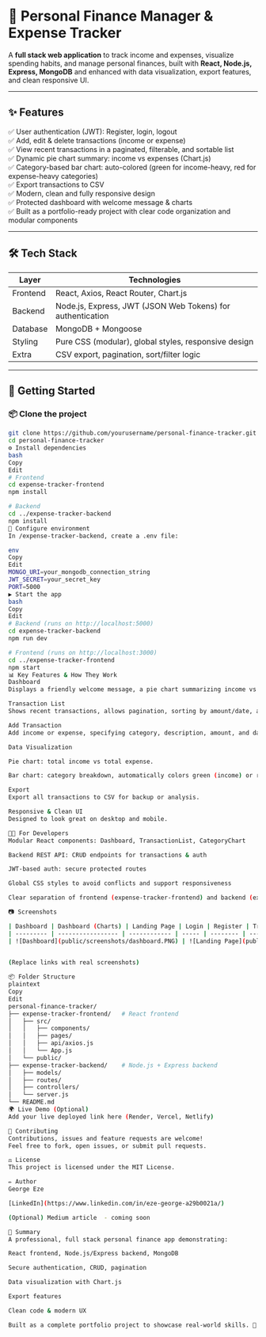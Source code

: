 # 💸 Personal Finance Manager & Expense Tracker

A **full stack web application** to track income and expenses, visualize spending habits, and manage personal finances, built with **React, Node.js, Express, MongoDB** and enhanced with data visualization, export features, and clean responsive UI.

---

## ✨ **Features**

✅ User authentication (JWT): Register, login, logout  
✅ Add, edit & delete transactions (income or expense)  
✅ View recent transactions in a paginated, filterable, and sortable list  
✅ Dynamic pie chart summary: income vs expenses (Chart.js)  
✅ Category-based bar chart: auto-colored (green for income-heavy, red for expense-heavy categories)  
✅ Export transactions to CSV  
✅ Modern, clean and fully responsive design  
✅ Protected dashboard with welcome message & charts  
✅ Built as a portfolio-ready project with clear code organization and modular components

---

## 🛠 **Tech Stack**

| Layer     | Technologies                                                                 |
| --------- | ---------------------------------------------------------------------------- |
| Frontend  | React, Axios, React Router, Chart.js                                         |
| Backend   | Node.js, Express, JWT (JSON Web Tokens) for authentication                   |
| Database  | MongoDB + Mongoose                                                           |
| Styling   | Pure CSS (modular), global styles, responsive design                          |
| Extra     | CSV export, pagination, sort/filter logic                                     |

---

## 🚀 **Getting Started**

### 📦 Clone the project
```bash
git clone https://github.com/yourusername/personal-finance-tracker.git
cd personal-finance-tracker
⚙️ Install dependencies
bash
Copy
Edit
# Frontend
cd expense-tracker-frontend
npm install

# Backend
cd ../expense-tracker-backend
npm install
🧩 Configure environment
In /expense-tracker-backend, create a .env file:

env
Copy
Edit
MONGO_URI=your_mongodb_connection_string
JWT_SECRET=your_secret_key
PORT=5000
▶️ Start the app
bash
Copy
Edit
# Backend (runs on http://localhost:5000)
cd expense-tracker-backend
npm run dev

# Frontend (runs on http://localhost:3000)
cd ../expense-tracker-frontend
npm start
📊 Key Features & How They Work
Dashboard
Displays a friendly welcome message, a pie chart summarizing income vs expense, and a dynamic category bar chart.

Transaction List
Shows recent transactions, allows pagination, sorting by amount/date, and edit/delete per transaction.

Add Transaction
Add income or expense, specifying category, description, amount, and date.

Data Visualization

Pie chart: total income vs total expense.

Bar chart: category breakdown, automatically colors green (income) or red (expense).

Export
Export all transactions to CSV for backup or analysis.

Responsive & Clean UI
Designed to look great on desktop and mobile.

🧑‍💻 For Developers
Modular React components: Dashboard, TransactionList, CategoryChart

Backend REST API: CRUD endpoints for transactions & auth

JWT-based auth: secure protected routes

Global CSS styles to avoid conflicts and support responsiveness

Clear separation of frontend (expense-tracker-frontend) and backend (expense-tracker-backend)

📷 Screenshots

| Dashboard | Dashboard (Charts) | Landing Page | Login | Register | Transaction List | Add Transaction |
| --------- | ----------------- | ------------ | ----- | -------- | ---------------- | --------------- |
| ![Dashboard](public/screenshots/dashboard.PNG) | ![Landing Page](public/screenshots/landing_page.PNG) | ![Login](public/screenshots/Login.PNG) | ![Register](public/screenshots/Register.PNG) | ![Transaction List](public/screenshots/Transactionlist_2.PNG) | ![Add Transaction](public/screenshots/Add_transactions.) |
		

(Replace links with real screenshots)

📦 Folder Structure
plaintext
Copy
Edit
personal-finance-tracker/
├── expense-tracker-frontend/   # React frontend
│   ├── src/
│   │   ├── components/
│   │   ├── pages/
│   │   ├── api/axios.js
│   │   └── App.js
│   └── public/
├── expense-tracker-backend/    # Node.js + Express backend
│   ├── models/
│   ├── routes/
│   ├── controllers/
│   └── server.js
└── README.md
🌍 Live Demo (Optional)
Add your live deployed link here (Render, Vercel, Netlify)

🤝 Contributing
Contributions, issues and feature requests are welcome!
Feel free to fork, open issues, or submit pull requests.

⚖️ License
This project is licensed under the MIT License.

✏ Author
George Eze

[LinkedIn](https://www.linkedin.com/in/eze-george-a29b0021a/)

(Optional) Medium article  - coming soon

📌 Summary
A professional, full stack personal finance app demonstrating:

React frontend, Node.js/Express backend, MongoDB

Secure authentication, CRUD, pagination

Data visualization with Chart.js

Export features

Clean code & modern UX

Built as a complete portfolio project to showcase real-world skills. 🚀
